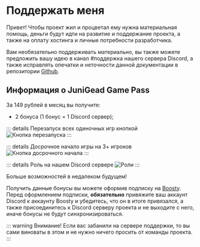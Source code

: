 # Поддержать меня

Привет! Чтобы проект жил и процветал ему нужна материальная помощь, 
деньги будут идти на развитие и поддержание проекта, а также на оплату хостинга
и личные потребности разработчика.

Вам необязательно поддерживать материально, вы также можете предложить вашу идею
в канал #поддержка нашего сервера Discord, а также исправлять опечатки и неточности данной
документации в репозитории [Github](https://github.com/JuniGeadGroup/docs).


## Информация о JuniGead Game Pass

За 149 рублей в месяц вы получите:

* 2 бонуса (1 бонус = 1 Discord сервер);

::: details Перезапуск всех одиночных игр кнопкой
![Кнопка перезапуска](https://cdn.discordapp.com/attachments/1140195134676418610/1140204673140269067/image.png "Кнопка перезапуска")
:::

::: details Досрочное начало игры на 3+ игроков
![Кнопка досрочного начала](https://cdn.discordapp.com/attachments/1140195134676418610/1140204296231735336/image.png "Кнопка досрочного начала")
:::

::: details Роль на нашем Discord сервере
![Роли](https://cdn.discordapp.com/attachments/1140195134676418610/1140201867771654195/image.png "Роли")
:::

Больше возможностей в недалеком будущем!

Получить данные бонусы вы можете оформив подписку на [Boosty](https://boosty.to/junigead).
Перед оформлением подписки, **обязательно** привяжите ваш аккаунт Discord к аккаунту Boosty
и убедитесь, что он в итоге привязался, а также присоединитесь к Discord серверу проекта и не
выходите с него, иначе бонусы не будут синхронизироваться.

::: warning Внимание!
Если вас забанили на сервере поддержки, то вы сами виноваты в этом и не нужно ничего просить от 
команды проекта.
:::

